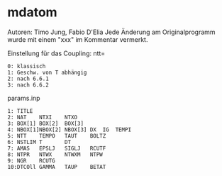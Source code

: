 mdatom
======

Autoren: Timo Jung, Fabio D'Elia
Jede Änderung am Originalprogramm wurde mit einem "xxx" im Kommentar vermerkt.

Einstellung für das Coupling: ntt=
```
0: klassisch
1: Geschw. von T abhängig
2: nach 6.6.1
3: nach 6.6.2
```

params.inp
```
1: TITLE
2: NAT    NTXI    NTXO
3: BOX[1] BOX[2]  BOX[3]
4: NBOX[1]NBOX[2] NBOX[3] DX  IG  TEMPI
5: NTT    TEMPO   TAUT    BOLTZ
6: NSTLIM T       DT      
7: AMAS   EPSLJ   SIGLJ   RCUTF
8: NTPR   NTWX    NTWXM   NTPW
9: NGR    RCUTG
10:DTCOll GAMMA   TAUP    BETAT
```
